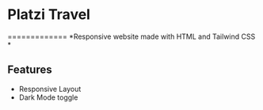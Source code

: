# Platzi Travel
=============
*Responsive website made with HTML and Tailwind CSS *

## Features
- Responsive Layout
- Dark Mode toggle